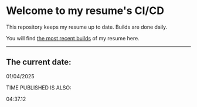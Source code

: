 # Welcome to my resume's CI/CD
This repository keeps my resume up to date. Builds are done daily.
  
You will find [the most recent builds](output/) of my resume here.
* * *
 
## The current date:  
 01/04/2025 
   
  
  
 TIME PUBLISHED IS ALSO: 
  
 04:37.12 
  
  
